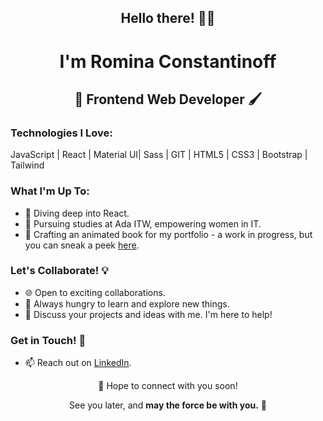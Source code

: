 <div align="center">
  
## Hello there! 👋🏻 

# I'm Romina Constantinoff

## 🎨 Frontend Web Developer 🖌️

</div>

### Technologies I Love:

JavaScript | React | Material UI| Sass | GIT | HTML5 | CSS3 | Bootstrap | Tailwind 

### What I'm Up To:

- 🚀 Diving deep into React.
- 📘 Pursuing studies at Ada ITW, empowering women in IT.
- 🎨 Crafting an animated book for my portfolio - a work in progress, but you can sneak a peek [here](https://romicons.github.io/Animated-Book-Portfolio/).

### Let's Collaborate! 💡

- 🌐 Open to exciting collaborations.
- 🌱 Always hungry to learn and explore new things.
- 💬 Discuss your projects and ideas with me. I'm here to help!

### Get in Touch! 🚀

- 📫 Reach out on [LinkedIn](https://www.linkedin.com/in/romina-evelin-constantinoff/).
  
<div align="center">
  🌌 Hope to connect with you soon!
  
  See you later, and <b>may the force be with you.</b> 🌠
</div>
